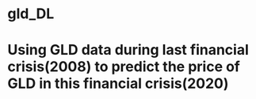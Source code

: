 # gld_DL
# Using GLD data during last financial crisis(2008) to predict the price of GLD in this financial crisis(2020)
